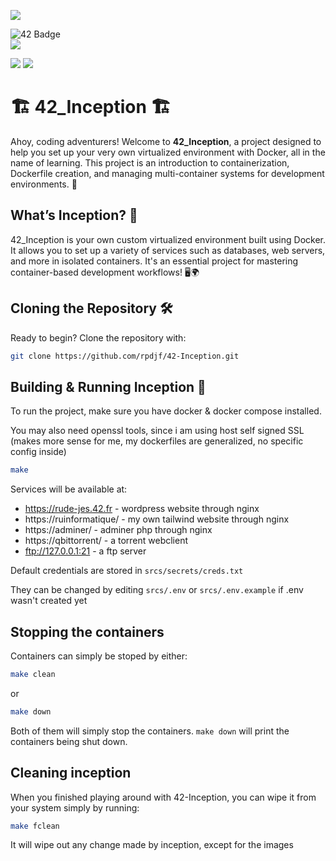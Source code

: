 ![](https://github.com/ayogun/42-project-badges/blob/main/badges/inceptionm.png?raw=true)

![42 Badge](https://img.shields.io/badge/42-Project-blue)  
![](https://img.shields.io/github/languages/code-size/rpdjf/42-Inception?color=5BCFFF)

![](https://img.shields.io/badge/Linux-0a97f5?style=for-the-badge&logo=linux&logoColor=white)
![](https://img.shields.io/badge/mac%20os-000000?style=for-the-badge&logo=apple&logoColor=white)

# 🏗️ 42_Inception 🏗️
Ahoy, coding adventurers! Welcome to **42_Inception**, a project designed to help you set up your very own virtualized environment with Docker, all in the name of learning. This project is an introduction to containerization, Dockerfile creation, and managing multi-container systems for development environments. 🚀

## What’s Inception? 🤔
42_Inception is your own custom virtualized environment built using Docker. It allows you to set up a variety of services such as databases, web servers, and more in isolated containers. It's an essential project for mastering container-based development workflows! 🖥️🌍

## Cloning the Repository 🛠
Ready to begin? Clone the repository with:
```bash
git clone https://github.com/rpdjf/42-Inception.git
```

## Building & Running Inception 🚀
To run the project, make sure you have docker & docker compose installed.

You may also need openssl tools, since i am using host self signed SSL (makes more sense for me, my dockerfiles are generalized, no specific config inside)
```bash
make
```

Services will be available at:
- https://rude-jes.42.fr - wordpress website through nginx
- https://ruinformatique/ - my own tailwind website through nginx
- https://adminer/ - adminer php through nginx
- https://qbittorrent/ - a torrent webclient
- ftp://127.0.0.1:21 - a ftp server

Default credentials are stored in  `srcs/secrets/creds.txt`

They can be changed by editing `srcs/.env` or `srcs/.env.example` if .env wasn't created yet

## Stopping the containers
Containers can simply be stoped by either:
```bash
make clean
```
or
```bash
make down
```

Both of them will simply stop the containers. `make down` will print the containers being shut down.

## Cleaning inception
When you finished playing around with 42-Inception, you can wipe it from your system simply by running:
```bash
make fclean
```

It will wipe out any change made by inception, except for the images